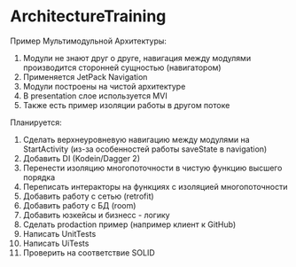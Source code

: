 # ArchitectureTraining

Пример Мультимодульной Архитектуры:

1. Модули не знают друг о друге, навигация между модулями производится сторонней сущностью (навигатором)
2. Применяется JetPack Navigation
3. Модули построены на чистой архитектуре
4. В presentation слое используется MVI
5. Также есть пример изоляции работы в другом потоке

Планируется:

1. Сделать верхнеуровневую навигацию между модулями на StartActivity (из-за особенностей работы saveState в navigation)
2. Добавить DI (Kodein/Dagger 2)
3. Перенести изоляцию многопоточности в чистую функцию высшего порядка
4. Переписать интеракторы на функциях с изоляцией многопоточности
5. Добавить работу с сетью (retrofit)
6. Добавить работу с БД (room)
7. Добавить юзкейсы и бизнесс - логику
8. Сделать prodaction пример (например клиент к GitHub)
9. Написать UnitTests
10. Написать UiTests
11. Проверить на соответствие SOLID
